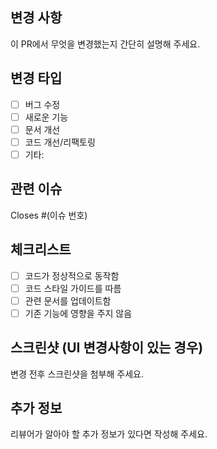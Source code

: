 ## 변경 사항
이 PR에서 무엇을 변경했는지 간단히 설명해 주세요.

## 변경 타입
- [ ] 버그 수정
- [ ] 새로운 기능
- [ ] 문서 개선
- [ ] 코드 개선/리팩토링
- [ ] 기타:

## 관련 이슈
Closes #(이슈 번호)

## 체크리스트
- [ ] 코드가 정상적으로 동작함
- [ ] 코드 스타일 가이드를 따름
- [ ] 관련 문서를 업데이트함
- [ ] 기존 기능에 영향을 주지 않음

## 스크린샷 (UI 변경사항이 있는 경우)
변경 전후 스크린샷을 첨부해 주세요.

## 추가 정보
리뷰어가 알아야 할 추가 정보가 있다면 작성해 주세요.
